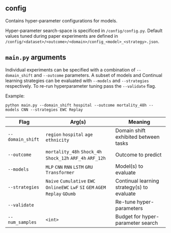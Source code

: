 ## config

Contains hyper-parameter configurations for models. 

Hyper-parameter search-space is specificed in `/config/config.py`. Default values tuned during paper experiments are defined in `/config/<dataset>/<outcome>/<domain>/config_<model>_<strategy>.json`.

## `main.py` arguments

Individual experiments can be specified with a combination of `--domain_shift` and `--outcome` parameters. A subset of models and Continual learning strategies can be evaluated with `--models` and `--strategies` respectively. To re-run hyperparameter tuning pass the `--validate` flag.

Example:

```posh
python main.py --domain_shift hospital --outcome mortality_48h --models CNN --strategies EWC Replay
```

Flag             | Arg(s)      | Meaning
-----------------|-------------|------------------------
`--domain_shift` | `region` `hospital` `age` `ethnicity`                      | Domain shift exhibited between tasks
`--outcome`      |`mortality_48h` `Shock_4h` `Shock_12h` `ARF_4h` `ARF_12h`   | Outcome to predict
`--models`       |`MLP` `CNN` `RNN` `LSTM` `GRU` `Transformer`                      | Model(s) to evaluate
`--strategies`   |`Naive` `Cumulative` `EWC` `OnlineEWC` `LwF` `SI` `GEM` `AGEM` `Replay` `GDumb` | Continual learning strategy(s) to evaluate
`--validate`     |                                                            | Re-tune hyper-parameters
`--num_samples`  |`<int>`                                                     | Budget for hyper-parameter search